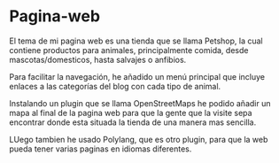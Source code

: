 # Pagina-web
El tema de mi pagina web es una tienda que se llama Petshop, la cual contiene productos para animales, principalmente comida, desde mascotas/domesticos, hasta salvajes o anfibios.

Para facilitar la navegación, he añadido un menú principal que incluye enlaces a las categorías del blog con cada tipo de animal.

Instalando un plugin que se llama OpenStreetMaps he podido añadir un mapa al final de la pagina web para que la gente que la visite sepa encontrar donde esta situada la tienda de una manera mas sencilla.

LUego tambien he usado Polylang, que es otro plugin, para que la web pueda tener varias paginas en idiomas diferentes.
